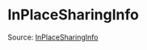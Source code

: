 # InPlaceSharingInfo

Source: [InPlaceSharingInfo](../csrc/device_lower/pass/alias_memory.cpp#L1285)
